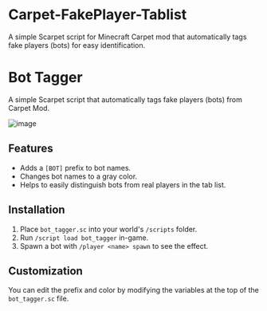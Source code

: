 # Carpet-FakePlayer-Tablist
A simple Scarpet script for Minecraft Carpet mod that automatically tags fake players (bots) for easy identification.

# Bot Tagger

A simple Scarpet script that automatically tags fake players (bots) from Carpet Mod.

![image](https://user-images.githubusercontent.com/20690628/147395027-e455088d-294b-4b19-8692-16782d43e944.png)


## Features

- Adds a `[BOT]` prefix to bot names.
- Changes bot names to a gray color.
- Helps to easily distinguish bots from real players in the tab list.

## Installation

1.  Place `bot_tagger.sc` into your world's `/scripts` folder.
2.  Run `/script load bot_tagger` in-game.
3.  Spawn a bot with `/player <name> spawn` to see the effect.

## Customization

You can edit the prefix and color by modifying the variables at the top of the `bot_tagger.sc` file.
